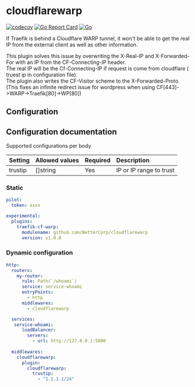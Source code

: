 # cloudflarewarp
[![codecov](https://codecov.io/gh/BetterCorp/cloudflarewarp/branch/master/graph/badge.svg?token=QFGZS5QJSG)](https://codecov.io/gh/BetterCorp/cloudflarewarp)
[![Go Report Card](https://goreportcard.com/badge/github.com/BetterCorp/cloudflarewarp)](https://goreportcard.com/report/github.com/BetterCorp/cloudflarewarp)
[![Go](https://github.com/BetterCorp/cloudflarewarp/actions/workflows/go.yml/badge.svg)](https://github.com/BetterCorp/cloudflarewarp/actions/workflows/go.yml)

If Traefik is behind a Cloudflare WARP tunnel, it won't be able to get the real IP from the external client as well as other information.

This plugin solves this issue by overwriting the X-Real-IP and X-Forwarded-For with an IP from the CF-Connecting-IP header.  
The real IP will be the Cf-Connecting-IP if request is come from cloudflare ( truest ip in configuration file).  
The plugin also writes the CF-Visitor scheme to the X-Forwarded-Proto. (This fixes an infinite redirect issue for wordpress when using CF[443]->WARP->Traefik[80]->WP[80])  

## Configuration

## Configuration documentation

Supported configurations per body

| Setting| Allowed values | Required | Description |
| :-- | :-- | :-- | :-- |
| trustip | []string | Yes | IP or IP range to trust |

### Static

```yaml
pilot:
  token: xxxx

experimental:
  plugins:
    traefik-cf-warp:
      modulename: github.com/BetterCorp/cloudflarewarp
      version: v1.0.0
```
### Dynamic configuration

```yaml
http:
  routers:
    my-router:
      rule: Path(`/whoami`)
      service: service-whoami
      entryPoints:
        - http
      middlewares:
        - cloudflarewarp

  services:
   service-whoami:
      loadBalancer:
        servers:
          - url: http://127.0.0.1:5000
  
  middlewares:
    cloudflarewarp:
      plugin:
        cloudflarewarp:
          trustip:
            - "1.1.1.1/24"
```
